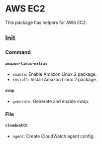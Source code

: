# AWS EC2

This package has helpers for AWS EC2.

## Init

### Command

#### `amazon-linux-extras`

- `enable`: Enable Amazon Linux 2 package.
- `install`: Install Amazon Linux 2 package.

#### `swap`

- `generate`: Generate and enable swap.

### File

#### `cloudwatch`

- `agent`: Create CloudWatch agent config.
